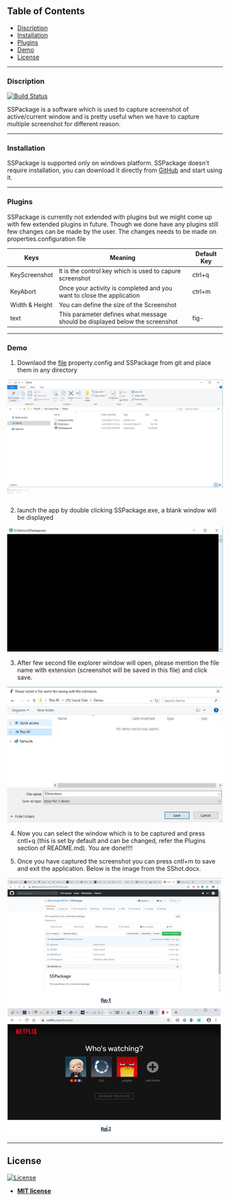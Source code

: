 ## Table of Contents

- [Discription](#Discription)
- [Installation](#Installation)
- [Plugins](#Plugins)
- [Demo](#Demo)
- [License](#License)

---

### Discription
[![Build Status](https://travis-ci.org/joemccann/dillinger.svg?branch=master)](https://travis-ci.org/joemccann/dillinger)

SSPackage is a software which is used to capture screenshot of active/current window and is pretty useful when we have to capture multiple screenshot for different reason.

---

### Installation

SSPackage is supported only on windows platform.
SSPackage doesn't require installation, you can download it directly from [GitHub](https://github.com/Rahulsingh190792/SSPackage) and start using it.

---

### Plugins

SSPackage is currently not extended with plugins but we might come up with few extended plugins in future.
Though we done have any plugins still few changes can be made by the user. The changes needs to be made on properties.configuration file

| Keys | Meaning | Default Key |
| ------ | ------ | ------ |
| KeyScreenshot | It is the control key which is used to capure screenshot | ctrl+q |
| KeyAbort | Once your activity is completed and you want to close the application | ctrl+m |
| Width & Height | You can define the size of the Screenshot |  |
| text | This parameter defines what message should be displayed below the screenshot | fig- |

---

### Demo
1. Downlaod the [file](https://github.com/Rahulsingh190792/SSPackage) property.config and SSPackage from git and place them in any directory

![](SShot/SShot1.JPG)
<img src="SShot/SShot1.JPG" width=50>

2. launch the app by double clicking SSPackage.exe, a blank  window will be displayed 

![](SShot/SShot2.png) 

3. After few second file explorer window will open, please mention the file name with extension (screenshot will be saved in this file) and click save.

![](SShot/SShot3.JPG) 

4. Now you can select the window which is to be captured and press cntl+q (this is set by default and can be changed, refer the Plugins section of README.md). You are done!!!!

5. Once you have captured the screenshot you can press cntl+m to save and exit the application.
Below is the image from the SShot.docx.

![](SShot/SShot4.png) 

---

## License

[![License](http://img.shields.io/:license-mit-blue.svg?style=flat-square)](http://badges.mit-license.org)

- **[MIT license](http://opensource.org/licenses/mit-license.php)**